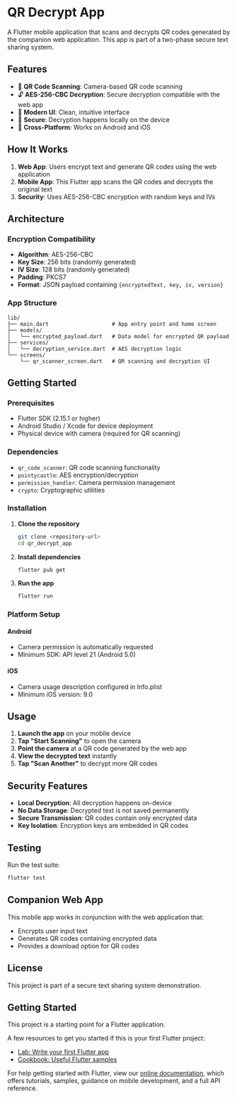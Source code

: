 # QR Decrypt App

A Flutter mobile application that scans and decrypts QR codes generated by the companion web application. This app is part of a two-phase secure text sharing system.

## Features

- 📱 **QR Code Scanning**: Camera-based QR code scanning
- 🔓 **AES-256-CBC Decryption**: Secure decryption compatible with the web app
- 🎨 **Modern UI**: Clean, intuitive interface
- 🔐 **Secure**: Decryption happens locally on the device
- 📱 **Cross-Platform**: Works on Android and iOS

## How It Works

1. **Web App**: Users encrypt text and generate QR codes using the web application
2. **Mobile App**: This Flutter app scans the QR codes and decrypts the original text
3. **Security**: Uses AES-256-CBC encryption with random keys and IVs

## Architecture

### Encryption Compatibility
- **Algorithm**: AES-256-CBC
- **Key Size**: 256 bits (randomly generated)
- **IV Size**: 128 bits (randomly generated)
- **Padding**: PKCS7
- **Format**: JSON payload containing `{encryptedText, key, iv, version}`

### App Structure
```
lib/
├── main.dart                    # App entry point and home screen
├── models/
│   └── encrypted_payload.dart   # Data model for encrypted QR payload
├── services/
│   └── decryption_service.dart  # AES decryption logic
└── screens/
    └── qr_scanner_screen.dart   # QR scanning and decryption UI
```

## Getting Started

### Prerequisites
- Flutter SDK (2.15.1 or higher)
- Android Studio / Xcode for device deployment
- Physical device with camera (required for QR scanning)

### Dependencies
- `qr_code_scanner`: QR code scanning functionality
- `pointycastle`: AES encryption/decryption
- `permission_handler`: Camera permission management
- `crypto`: Cryptographic utilities

### Installation

1. **Clone the repository**
   ```bash
   git clone <repository-url>
   cd qr_decrypt_app
   ```

2. **Install dependencies**
   ```bash
   flutter pub get
   ```

3. **Run the app**
   ```bash
   flutter run
   ```

### Platform Setup

#### Android
- Camera permission is automatically requested
- Minimum SDK: API level 21 (Android 5.0)

#### iOS
- Camera usage description configured in Info.plist
- Minimum iOS version: 9.0

## Usage

1. **Launch the app** on your mobile device
2. **Tap "Start Scanning"** to open the camera
3. **Point the camera** at a QR code generated by the web app
4. **View the decrypted text** instantly
5. **Tap "Scan Another"** to decrypt more QR codes

## Security Features

- **Local Decryption**: All decryption happens on-device
- **No Data Storage**: Decrypted text is not saved permanently
- **Secure Transmission**: QR codes contain only encrypted data
- **Key Isolation**: Encryption keys are embedded in QR codes

## Testing

Run the test suite:
```bash
flutter test
```

## Companion Web App

This mobile app works in conjunction with the web application that:
- Encrypts user input text
- Generates QR codes containing encrypted data
- Provides a download option for QR codes

## License

This project is part of a secure text sharing system demonstration.

## Getting Started

This project is a starting point for a Flutter application.

A few resources to get you started if this is your first Flutter project:

- [Lab: Write your first Flutter app](https://flutter.dev/docs/get-started/codelab)
- [Cookbook: Useful Flutter samples](https://flutter.dev/docs/cookbook)

For help getting started with Flutter, view our
[online documentation](https://flutter.dev/docs), which offers tutorials,
samples, guidance on mobile development, and a full API reference.
